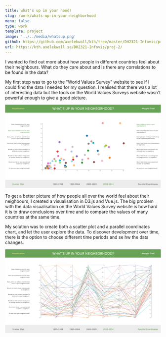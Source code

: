 ```yaml
---
title: what's up in your hood?
slug: /work/whats-up-in-your-neighborhood
menu: false
type: work
template: project
image: '../../media/whatsup.png'
github: https://github.com/axelekwall/kth/tree/master/DH2321-Infovis/proj-2
url: https://kth.axelekwall.se/DH2321-Infovis/proj-2/
---
```


I wanted to find out more about how people in different countries feel about their neighbours. What do they care about and is there any correlations to be found in the data?

My first step was to go to the "World Values Survey" website to see if I could find the data I needed for my question. I realised that there was a lot of interesting data but the tools on the World Values Surveys website wasn't powerful enough to give a good picture.

![whats up](../../media/whatsup.png)

To get a better picture of how people all over the world feel about their neighbours, I created a visualisation in D3.js and Vue.js. The big problem with the data visualisation on the World Values Survey website is how hard it is to draw conclusions over time and to compare the values of many countries at the same time.

My solution was to create both a scatter plot and a parallel coordinates chart, and let the user explore the data. To discover development over time, there is the option to choose different time periods and se hw the data changes.

![whatsup2](../../media/whatsup2.png)
